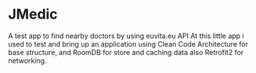 # JMedic
A test app to find nearby doctors by using euvita.eu API
At this little app i used to test and bring up an application using Clean Code Architecture for base structure, and RoomDB for store and caching data also Retrofit2 for networking.
